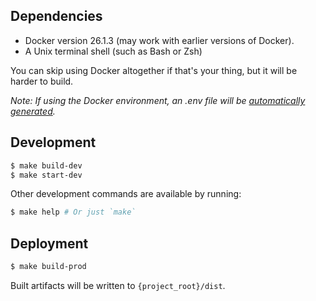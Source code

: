 ## Dependencies

  - Docker version 26.1.3 (may work with earlier versions of Docker).
  - A Unix terminal shell (such as Bash or Zsh)

You can skip using Docker altogether if that's your thing, but it will be harder to build.

_Note: If using the Docker environment, an .env file will be [automatically generated](docker_build_helpers/generate_env.sh)._

## Development

```bash
$ make build-dev
$ make start-dev
```

Other development commands are available by running:

```bash
$ make help # Or just `make`
```

## Deployment

```bash
$ make build-prod
```

Built artifacts will be written to `{project_root}/dist`.
